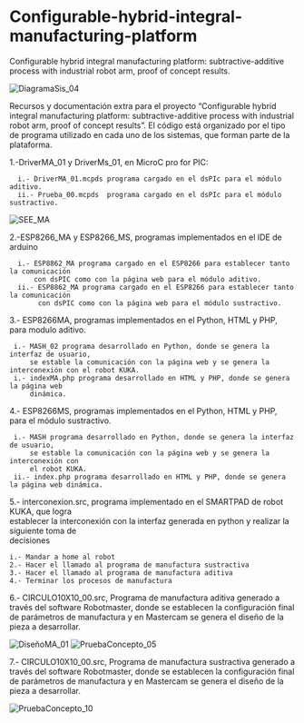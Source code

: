 # Configurable-hybrid-integral-manufacturing-platform
 Configurable  hybrid integral manufacturing platform: subtractive-additive process with industrial robot arm, proof of concept results.
 
![DiagramaSis_04](https://github.com/OzkarMolotla/Configurable-hybrid-integral-manufacturing-platform/assets/145061621/7da5e037-9c11-45d6-b842-1670383b37c3)

Recursos y documentación extra para el proyecto “Configurable  hybrid integral manufacturing platform: 
subtractive-additive process with industrial robot arm, proof of concept results”. El código está 
organizado por el tipo de programa utilizado en cada uno de los sistemas, que forman parte de la plataforma.

1.-DriverMA_01 y DriverMs_01, en MicroC pro for PIC:

      i.- DriverMA_01.mcpds programa cargado en el dsPIc para el módulo aditivo.
      ii.- Prueba_00.mcpds  programa cargado en el dsPIc para el módulo sustractivo.

![SEE_MA](https://github.com/OzkarMolotla/Configurable-hybrid-integral-manufacturing-platform/assets/145061621/75116db0-5443-4c7d-8031-19c97d6c63f5)

2.-ESP8266_MA y ESP8266_MS, programas implementados en el IDE de arduino

      i.- ESP8862_MA programa cargado en el ESP8266 para establecer tanto la comunicación 
          con dsPIC como con la página web para el módulo aditivo.
      ii.- ESP8862_MA programa cargado en el ESP8266 para establecer tanto la comunicación 
           con dsPIC como con la página web para el módulo sustractivo. 


3.- ESP8266MA, programas implementados en el Python, HTML y PHP, para modulo aditivo.

     i.- MASH_02 programa desarrollado en Python, donde se genera la interfaz de usuario,
         se estable la comunicación con la página web y se genera la interconexión con el robot KUKA. 
     i.- indexMA.php programa desarrollado en HTML y PHP, donde se genera la página web  
         dinámica. 

4.- ESP8266MS, programas implementados en el Python, HTML y PHP, para el módulo sustractivo.

     i.- MASH programa desarrollado en Python, donde se genera la interfaz de usuario, 
         se estable la comunicación con la página web y se genera la interconexión con 
         el robot KUKA. 
     ii.- index.php programa desarrollado en HTML y PHP, donde se genera la página web dinámica.      

5.- interconexion.src, programa implementado en el SMARTPAD de robot KUKA, que logra    
     establecer la interconexión con la interfaz generada en python y realizar la siguiente toma de  
     decisiones 

    i.- Mandar a home al robot
    2.- Hacer el llamado al programa de manufactura sustractiva 
    3.- Hacer el llamado al programa de manufactura aditiva 
    4.- Terminar los procesos de manufactura 

6.- CIRCULO10X10_00.src, Programa de manufactura aditiva generado a través del software Robotmaster, donde se
    establecen la configuración final de parámetros de manufactura y en Mastercam se genera el diseño de la 
    pieza a desarrollar. 

![DiseñoMA_01](https://github.com/OzkarMolotla/Configurable-hybrid-integral-manufacturing-platform/assets/145061621/a98f0792-5311-4012-82d1-7c8b5fd0ed0f)
![PruebaConcepto_05](https://github.com/OzkarMolotla/Configurable-hybrid-integral-manufacturing-platform/assets/145061621/f66030af-1156-4e62-94fd-032c5cd69603)

7.- CIRCULO10X10_00.src, Programa de manufactura sustractiva generado a través del software Robotmaster, donde se
    establecen la configuración final de parámetros de manufactura y en Mastercam se genera el diseño de la pieza
    a desarrollar.
    
![PruebaConcepto_10](https://github.com/OzkarMolotla/Configurable-hybrid-integral-manufacturing-platform/assets/145061621/3c09c28b-2f9c-4116-b6b4-c728fb69ab29)


